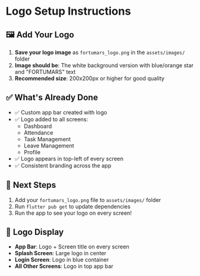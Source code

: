 # Logo Setup Instructions

## 🖼️ Add Your Logo

1. **Save your logo image** as `fortumars_logo.png` in the `assets/images/` folder
2. **Image should be**: The white background version with blue/orange star and "FORTUMARS" text
3. **Recommended size**: 200x200px or higher for good quality

## ✅ What's Already Done

- ✅ Custom app bar created with logo
- ✅ Logo added to all screens:
  - Dashboard
  - Attendance
  - Task Management
  - Leave Management
  - Profile
- ✅ Logo appears in top-left of every screen
- ✅ Consistent branding across the app

## 🚀 Next Steps

1. Add your `fortumars_logo.png` file to `assets/images/` folder
2. Run `flutter pub get` to update dependencies
3. Run the app to see your logo on every screen!

## 📱 Logo Display

- **App Bar**: Logo + Screen title on every screen
- **Splash Screen**: Large logo in center
- **Login Screen**: Logo in blue container
- **All Other Screens**: Logo in top app bar
